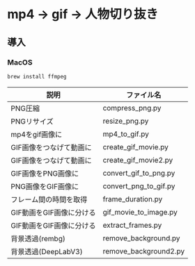 # mp4 -> gif -> 人物切り抜き

## 導入

### MacOS

```sh
brew install ffmpeg
```

| 説明 | ファイル名 |
|----------|----------|
| PNG圧縮 | compress_png.py |
| PNGリサイズ | resize_png.py |
| mp4をgif画像に | mp4_to_gif.py|
| GIF画像をつなげて動画に | create_gif_movie.py |
| GIF画像をつなげて動画に | create_gif_movie2.py |
| GIF画像をPNG画像に | convert_gif_to_png.py |
| PNG画像をGIF画像に | convert_png_to_gif.py |
| フレーム間の時間を取得 | frame_duration.py |
| GIF動画をGIF画像に分ける | gif_movie_to_image.py |
| GIF動画をGIF画像に分ける | extract_frames.py |
| 背景透過(rembg) | remove_background.py |
| 背景透過(DeepLabV3) | remove_background2.py |
